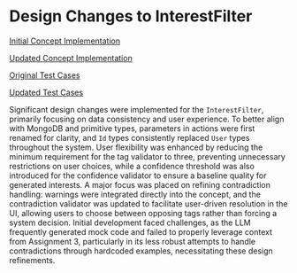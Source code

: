 # Design Changes to InterestFilter

[Initial Concept Implementation](../../../context/src/concepts/InterestFilter/InterestFilterConcept.ts/20251017_210548.34c328ca.md)

[Updated Concept Implementation](../../../context/src/concepts/InterestFilter/InterestFilterConcept.ts/20251017_221020.7d4758bd.md)

[Original Test Cases](../../../context/src/concepts/InterestFilter/InterestFilterConcept.test.ts/20251017_210953.ac99b3be.md)

[Updated Test Cases](../../../context/src/concepts/InterestFilter/InterestFilterConcept.test.ts/20251017_221027.ebe744e9.md)

Significant design changes were implemented for the `InterestFilter`, primarily focusing on data consistency and user experience. To better align with MongoDB and primitive types, parameters in actions were first renamed for clarity, and `Id` types consistently replaced `User` types throughout the system. User flexibility was enhanced by reducing the minimum requirement for the tag validator to three, preventing unnecessary restrictions on user choices, while a confidence threshold was also introduced for the confidence validator to ensure a baseline quality for generated interests. A major focus was placed on refining contradiction handling: warnings were integrated directly into the concept, and the contradiction validator was updated to facilitate user-driven resolution in the UI, allowing users to choose between opposing tags rather than forcing a system decision. Initial development faced challenges, as the LLM frequently generated mock code and failed to properly leverage context from Assignment 3, particularly in its less robust attempts to handle contradictions through hardcoded examples, necessitating these design refinements.